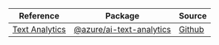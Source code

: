 | Reference | Package | Source |
|---|---|---|
|[Text Analytics](ai-text-analytics-readme.md)|[@azure/ai-text-analytics](https://www.npmjs.com/package/@azure/ai-text-analytics)|[Github](https://github.com/Azure/azure-sdk-for-js/blob/main/sdk/textanalytics/ai-text-analytics)|
